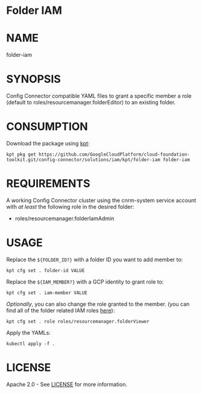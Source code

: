 Folder IAM
==================================================

# NAME

  folder-iam

# SYNOPSIS

  Config Connector compatible YAML files to grant a specific member a role (default to roles/resourcemanager.folderEditor) to an existing folder.

# CONSUMPTION

  Download the package using [kpt](https://googlecontainertools.github.io/kpt/):

  ```
  kpt pkg get https://github.com/GoogleCloudPlatform/cloud-foundation-toolkit.git/config-connector/solutions/iam/kpt/folder-iam folder-iam
  ```

# REQUIREMENTS

  A working Config Connector cluster using the cnrm-system service account with _at least_ the following role in
  the desired folder:
  - roles/resourcemanager.folderIamAdmin

# USAGE

  Replace the `${FOLDER_ID?}` with a folder ID you want to add member to:
  ```
  kpt cfg set . folder-id VALUE
  ```

  Replace the `${IAM_MEMBER?}` with a GCP identity to grant role to:
  ```
  kpt cfg set . iam-member VALUE
  ```

  _Optionally_, you can also change the role granted to the member. (you can find all of the folder related IAM roles
  [here](https://cloud.google.com/iam/docs/understanding-roles#resource-manager-roles)):

  ```
  kpt cfg set . role roles/resourcemanager.folderViewer
  ```

  Apply the YAMLs:

  ```
  kubectl apply -f .
  ```

# LICENSE

  Apache 2.0 - See [LICENSE](/LICENSE) for more information.
